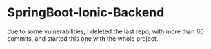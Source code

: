 # SpringBoot-Ionic-Backend

due to some vulnerabilities, I deleted the last repo, with more than 60 commits, and started this one with the whole project.
